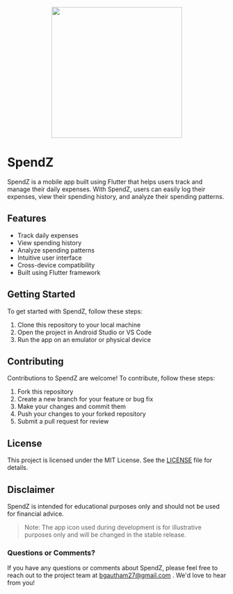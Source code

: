 <p align="center">
  <img width="300" height="300" src="https://drive.google.com/uc?export=view&id=18d8uH9hWtnZGxdLsQ9MJMCJIxaFOgajK">
</p>

# SpendZ

SpendZ is a mobile app built using Flutter that helps users track and manage their daily expenses. With SpendZ, users can easily log their expenses, view their spending history, and analyze their spending patterns.

## Features

- Track daily expenses
- View spending history
- Analyze spending patterns
- Intuitive user interface
- Cross-device compatibility
- Built using Flutter framework

## Getting Started

To get started with SpendZ, follow these steps:

1. Clone this repository to your local machine
2. Open the project in Android Studio or VS Code
3. Run the app on an emulator or physical device

## Contributing

Contributions to SpendZ are welcome! To contribute, follow these steps:

1. Fork this repository
2. Create a new branch for your feature or bug fix
3. Make your changes and commit them
4. Push your changes to your forked repository
5. Submit a pull request for review

## License

This project is licensed under the MIT License. See the [LICENSE](LICENSE) file for details.

## Disclaimer

SpendZ is intended for educational purposes only and should not be used for financial advice.


> Note: The app icon used during development is for illustrative purposes only and will be changed in the stable release.

### Questions or Comments?
If you have any questions or comments about SpendZ, please feel free to reach out to the project team at [bgautham27@gmail.com](mailto:bgautham27@gmail.com?) . We'd love to hear from you!
